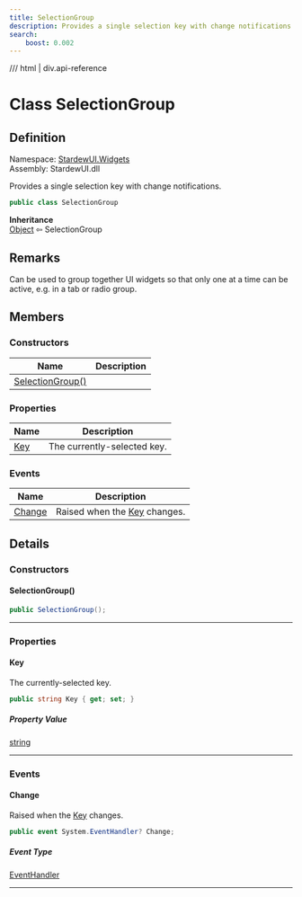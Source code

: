 ```yaml
---
title: SelectionGroup
description: Provides a single selection key with change notifications.
search:
    boost: 0.002
---
```


<link rel="stylesheet" href="/StardewUI/stylesheets/reference.css" />

/// html | div.api-reference

# Class SelectionGroup

## Definition

<div class="api-definition" markdown>

Namespace: [StardewUI.Widgets](index.md)  
Assembly: StardewUI.dll  

</div>

Provides a single selection key with change notifications.

```cs
public class SelectionGroup
```

**Inheritance**  
[Object](https://learn.microsoft.com/en-us/dotnet/api/system.object) ⇦ SelectionGroup

## Remarks

Can be used to group together UI widgets so that only one at a time can be active, e.g. in a tab or radio group.

## Members

### Constructors

 | Name | Description |
| --- | --- |
| [SelectionGroup()](#selectiongroup) |  | 

### Properties

 | Name | Description |
| --- | --- |
| [Key](#key) | The currently-selected key. | 

### Events

 | Name | Description |
| --- | --- |
| [Change](#change) | Raised when the [Key](selectiongroup.md#key) changes. | 

## Details

### Constructors

#### SelectionGroup()



```cs
public SelectionGroup();
```

-----

### Properties

#### Key

The currently-selected key.

```cs
public string Key { get; set; }
```

##### Property Value

[string](https://learn.microsoft.com/en-us/dotnet/api/system.string)

-----

### Events

#### Change

Raised when the [Key](selectiongroup.md#key) changes.

```cs
public event System.EventHandler? Change;
```

##### Event Type

[EventHandler](https://learn.microsoft.com/en-us/dotnet/api/system.eventhandler)

-----

